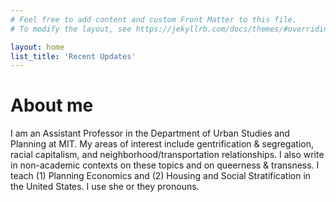 ```yaml
---
# Feel free to add content and custom Front Matter to this file.
# To modify the layout, see https://jekyllrb.com/docs/themes/#overriding-theme-defaults

layout: home
list_title: 'Recent Updates'
---
```


# About me
I am an Assistant Professor in the Department of Urban Studies and Planning at MIT. My areas of interest include gentrification & segregation, racial capitalism, and neighborhood/transportation relationships. I also write in non-academic contexts on these topics and on queerness & transness. I teach (1) Planning Economics and (2) Housing and Social Stratification in the United States. I use she or they pronouns.
